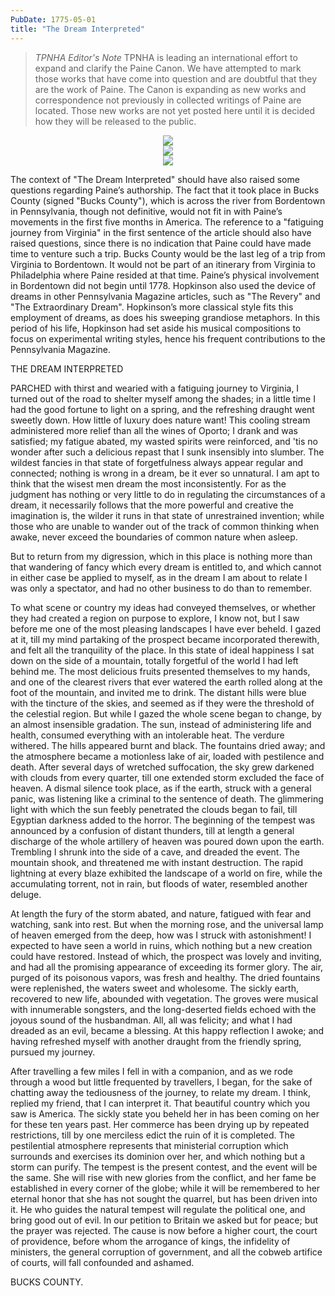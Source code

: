 ```yaml
---
PubDate: 1775-05-01
title: "The Dream Interpreted"
---
```


> *TPNHA Editor's Note*
> TPNHA is leading an international effort to expand and clarify the
> Paine Canon. We have attempted to mark those works that have come into
> question and are doubtful that they are the work of Paine. The Canon
> is expanding as new works and correspondence not previously in
> collected writings of Paine are located. Those new works are not yet
> posted here until it is decided how they will be released to the
> public.


<center><img src="/images/the-dream-interpreted-a.png"></center>
<center><img src="/images/the-dream-interpreted-b.png"></center>
<center><img src="/images/the-dream-interpreted-phop.png"></center>

   The context of "The Dream Interpreted" should have also raised some questions regarding Paine’s authorship.
   The fact that it took place in Bucks County (signed "Bucks County"), which is across the river from Bordentown
   in Pennsylvania, though not definitive, would not fit in with Paine’s movements in the first five months in America.
   The reference to a "fatiguing journey from Virginia" in the first sentence of the article should also have raised questions,
   since there is no indication that Paine could have made time to venture such a trip. Bucks County would be the last leg
   of a trip from Virginia to Bordentown. It would not be part of an itinerary from Virginia to Philadelphia where Paine
   resided at that time. Paine’s physical involvement in Bordentown did not begin until 1778.
    Hopkinson also used the device of dreams in other Pennsylvania Magazine articles, such as "The Revery" and
   "The Extraordinary Dream". Hopkinson’s more classical style fits this employment of dreams, as does his sweeping
   grandiose metaphors. In this period of his life, Hopkinson had set aside his musical compositions to focus on
   experimental writing styles, hence his frequent contributions to the Pennsylvania Magazine.

   THE DREAM INTERPRETED

   PARCHED with thirst and wearied with a fatiguing journey to Virginia, I
   turned out of the road to shelter myself among the shades; in a little
   time I had the good fortune to light on a spring, and the refreshing
   draught went sweetly down. How little of luxury does nature want! This
   cooling stream administered more relief than all the wines of Oporto; I
   drank and was satisfied; my fatigue abated, my wasted spirits were
   reinforced, and 'tis no wonder after such a delicious repast that I sunk
   insensibly into slumber. The wildest fancies in that state of
   forgetfulness always appear regular and connected; nothing is wrong in a
   dream, be it ever so unnatural. I am apt to think that the wisest men
   dream the most inconsistently. For as the judgment has nothing or very
   little to do in regulating the circumstances of a dream, it necessarily
   follows that the more powerful and creative the imagination is, the wilder
   it runs in that state of unrestrained invention; while those who are
   unable to wander out of the track of common thinking when awake, never
   exceed the boundaries of common nature when asleep.

   But to return from my digression, which in this place is nothing more than
   that wandering of fancy which every dream is entitled to, and which cannot
   in either case be applied to myself, as in the dream I am about to relate
   I was only a spectator, and had no other business to do than to remember.

   To what scene or country my ideas had conveyed themselves, or whether they
   had created a region on purpose to explore, I know not, but I saw before
   me one of the most pleasing landscapes I have ever beheld. I gazed at it,
   till my mind partaking of the prospect became incorporated therewith, and
   felt all the tranquility of the place. In this state of ideal happiness I
   sat down on the side of a mountain, totally forgetful of the world I had
   left behind me. The most delicious fruits presented themselves to my
   hands, and one of the clearest rivers that ever watered the earth rolled
   along at the foot of the mountain, and invited me to drink. The distant
   hills were blue with the tincture of the skies, and seemed as if they were
   the threshold of the celestial region. But while I gazed the whole scene
   began to change, by an almost insensible gradation. The sun, instead of
   administering life and health, consumed everything with an intolerable
   heat. The verdure withered. The hills appeared burnt and black. The
   fountains dried away; and the atmosphere became a motionless lake of air,
   loaded with pestilence and death. After several days of wretched
   suffocation, the sky grew darkened with clouds from every quarter, till
   one extended storm excluded the face of heaven. A dismal silence took
   place, as if the earth, struck with a general panic, was listening like a
   criminal to the sentence of death. The glimmering light with which the sun
   feebly penetrated the clouds began to fail, till Egyptian darkness added
   to the horror. The beginning of the tempest was announced by a confusion
   of distant thunders, till at length a general discharge of the whole
   artillery of heaven was poured down upon the earth. Trembling I shrunk
   into the side of a cave, and dreaded the event. The mountain shook, and
   threatened me with instant destruction. The rapid lightning at every blaze
   exhibited the landscape of a world on fire, while the accumulating
   torrent, not in rain, but floods of water, resembled another deluge.

   At length the fury of the storm abated, and nature, fatigued with fear and
   watching, sank into rest. But when the morning rose, and the universal
   lamp of heaven emerged from the deep, how was I struck with astonishment!
   I expected to have seen a world in ruins, which nothing but a new creation
   could have restored. Instead of which, the prospect was lovely and
   inviting, and had all the promising appearance of exceeding its former
   glory. The air, purged of its poisonous vapors, was fresh and healthy. The
   dried fountains were replenished, the waters sweet and wholesome. The
   sickly earth, recovered to new life, abounded with vegetation. The groves
   were musical with innumerable songsters, and the long-deserted fields
   echoed with the joyous sound of the husbandman. All, all was felicity; and
   what I had dreaded as an evil, became a blessing. At this happy reflection
   I awoke; and having refreshed myself with another draught from the
   friendly spring, pursued my journey.

   After travelling a few miles I fell in with a companion, and as we rode
   through a wood but little frequented by travellers, I began, for the sake
   of chatting away the tediousness of the journey, to relate my dream. I
   think, replied my friend, that I can interpret it. That beautiful country
   which you saw is America. The sickly state you beheld her in has been
   coming on her for these ten years past. Her commerce has been drying up by
   repeated restrictions, till by one merciless edict the ruin of it is
   completed. The pestilential atmosphere represents that ministerial
   corruption which surrounds and exercises its dominion over her, and which
   nothing but a storm can purify. The tempest is the present contest, and
   the event will be the same. She will rise with new glories from the
   conflict, and her fame be established in every corner of the globe; while
   it will be remembered to her eternal honor that she has not sought the
   quarrel, but has been driven into it. He who guides the natural tempest
   will regulate the political one, and bring good out of evil. In our
   petition to Britain we asked but for peace; but the prayer was rejected.
   The cause is now before a higher court, the court of providence, before
   whom the arrogance of kings, the infidelity of ministers, the general
   corruption of government, and all the cobweb artifice of courts, will fall
   confounded and ashamed.

   BUCKS COUNTY.


